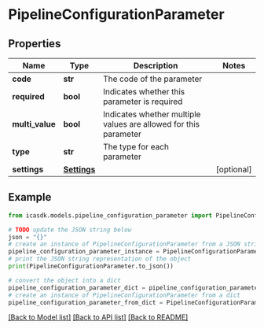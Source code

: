 # PipelineConfigurationParameter


## Properties

Name | Type | Description | Notes
------------ | ------------- | ------------- | -------------
**code** | **str** | The code of the parameter | 
**required** | **bool** | Indicates whether this parameter is required | 
**multi_value** | **bool** | Indicates whether multiple values are allowed for this parameter | 
**type** | **str** | The type for each parameter | 
**settings** | [**Settings**](Settings.md) |  | [optional] 

## Example

```python
from icasdk.models.pipeline_configuration_parameter import PipelineConfigurationParameter

# TODO update the JSON string below
json = "{}"
# create an instance of PipelineConfigurationParameter from a JSON string
pipeline_configuration_parameter_instance = PipelineConfigurationParameter.from_json(json)
# print the JSON string representation of the object
print(PipelineConfigurationParameter.to_json())

# convert the object into a dict
pipeline_configuration_parameter_dict = pipeline_configuration_parameter_instance.to_dict()
# create an instance of PipelineConfigurationParameter from a dict
pipeline_configuration_parameter_from_dict = PipelineConfigurationParameter.from_dict(pipeline_configuration_parameter_dict)
```
[[Back to Model list]](../README.md#documentation-for-models) [[Back to API list]](../README.md#documentation-for-api-endpoints) [[Back to README]](../README.md)



